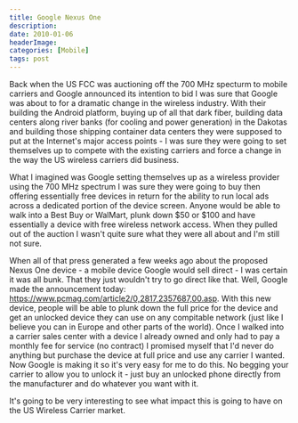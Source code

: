 ```yaml
---
title: Google Nexus One
description: 
date: 2010-01-06
headerImage: 
categories: [Mobile]
tags: post
---
```


Back when the US FCC was auctioning off the 700 MHz specturm to mobile carriers and Google announced its intention to bid I was sure that Google was about to for a dramatic change in the wireless industry. With their building the Android platform, buying up of all that dark fiber, building data centers along river banks (for cooling and power generation) in the Dakotas and building those shipping container data centers they were supposed to put at the Internet's major access points - I was sure they were going to set themselves up to compete with the existing carriers and force a change in the way the US wireless carriers did business.

What I imagined was Google setting themselves up as a wireless provider using the 700 MHz spectrum I was sure they were going to buy then offering essentially free devices in return for the ability to run local ads across a dedicated portion of the device screen. Anyone would be able to walk into a Best Buy or WalMart, plunk down $50 or $100 and have essentially a device with free wireless network access. When they pulled out of the auction I wasn't quite sure what they were all about and I'm still not sure.

When all of that press generated a few weeks ago about the proposed Nexus One device - a mobile device Google would sell direct - I was certain it was all bunk. That they just wouldn't try to go direct like that. Well, Google made the announcement today: https://www.pcmag.com/article2/0,2817,2357687,00.asp. With this new device, people will be able to plunk down the full price for the device and get an unlocked device they can use on any compitable network (just like I believe you can in Europe and other parts of the world). Once I walked into a carrier sales center with a device I already owned and only had to pay a monthly fee for service (no contract) I promised myself that I'd never do anything but purchase the device at full price and use any carrier I wanted. Now Google is making it so it's very easy for me to do this. No begging your carrier to allow you to unlock it - just buy an unlocked phone directly from the manufacturer and do whatever you want with it.

It's going to be very interesting to see what impact this is going to have on the US Wireless Carrier market.